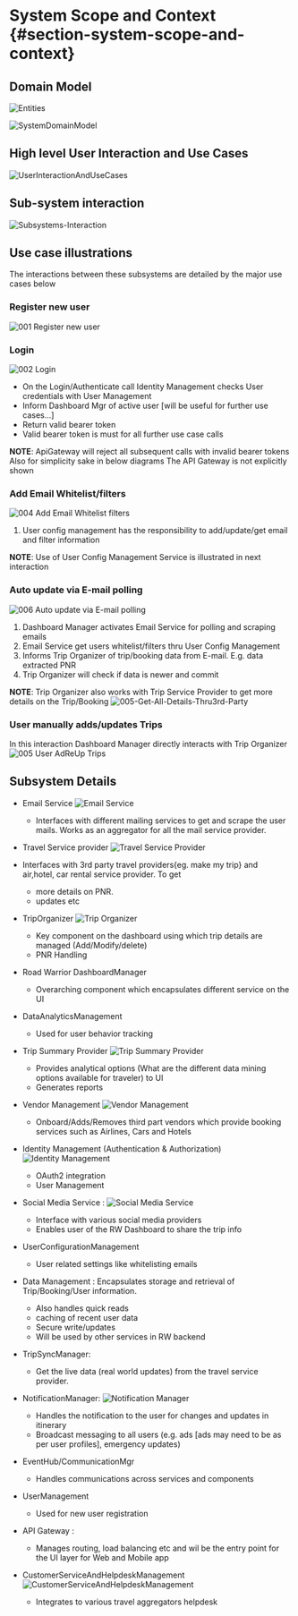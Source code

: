 # System Scope and Context {#section-system-scope-and-context}

## Domain Model

![Entities](.media/Entities.png)

![SystemDomainModel](.media/DomainModel.png)

## High level User Interaction and Use Cases

![UserInteractionAndUseCases](.media/UserInteractionAndUseCases.png)

## Sub-system interaction

![Subsystems-Interaction](./.media/RoadWarrior_SubSystems-Subsystems_And_Interactions.png)

## Use case illustrations

The interactions between these subsystems are detailed by the major use cases below

### Register new user

![001 Register new user](./.media/001-Register-new-user.png)

### Login

![002 Login](./.media/002-Login.png)

* On the Login/Authenticate call Identity Management checks User credentials with User Management
* Inform Dashboard Mgr of active user [will be useful for further use cases...]
* Return valid bearer token
* Valid bearer token is must for all further use case calls

**NOTE**: ApiGateway will reject all subsequent calls with invalid bearer tokens
Also for simplicity sake in below diagrams The API Gateway is not explicitly shown

### Add Email Whitelist/filters

![004 Add Email Whitelist filters](./.media/004-Add-Email-Whitelist-filters.png)

1. User config management has the responsibility to add/update/get email and filter information

**NOTE**: Use of User Config Management Service is illustrated in next interaction

### Auto update via E-mail polling

![006 Auto update via E-mail polling](./.media/006-Auto-update-via-E-mail-polling.png)

1. Dashboard Manager activates Email Service for polling and scraping emails
2. Email Service get users whitelist/filters thru User Config Management
3. Informs Trip Organizer of trip/booking data from E-mail. E.g. data extracted PNR
4. Trip Organizer will check if data is newer and commit

**NOTE**: Trip Organizer also works with Trip Service Provider to get more details on the Trip/Booking
![005-Get-All-Details-Thru3rd-Party](./.media/005-Get-All-Details-Thru3rd-Party.png)

### User manually adds/updates Trips

In this interaction Dashboard Manager directly interacts with Trip Organizer
![005 User AdReUp Trips](./.media/005-User-AdReUp-Trips.png)

## Subsystem Details

* Email Service
![Email Service](./.media/RoadWarrior_SubSystems-Email_Polling_And_Whitelisting.jpg)
  * Interfaces with different mailing services to get and scrape the user mails. Works as an aggregator for all the mail service provider.

* Travel Service provider
![Travel Service Provider](./.media/RoadWarrior_SubSystems-Travel_Service_Provider.jpg)
* Interfaces with 3rd party travel providers{eg. make my trip} and air,hotel, car rental service provider. To get
  * more details on PNR.
  * updates etc

* TripOrganizer
![Trip Organizer](./.media/RoadWarrior_SubSystems-Add-Update-Delete.jpg)
  * Key component on the dashboard using which trip details are managed (Add/Modify/delete)
  * PNR Handling

* Road Warrior DashboardManager
  * Overarching component which encapsulates different service on the UI

* DataAnalyticsManagement
  * Used for user behavior tracking

* Trip Summary Provider
 ![Trip Summary Provider](./.media/RoadWarrior_SubSystems-Trip_Summary_Provider.jpg)
  * Provides analytical options (What are the different data mining options available for traveler) to UI
  * Generates reports

* Vendor Management
 ![Vendor Management](./.media/RoadWarrior_SubSystems-Vendor_Management.jpg)
  * Onboard/Adds/Removes third part vendors which provide booking services such as Airlines, Cars and Hotels

* Identity Management (Authentication & Authorization)
 ![Identity Management](./.media/RoadWarrior_SubSystems-Login-Registration.jpg)
  * OAuth2 integration
  * User Management

* Social Media Service :
 ![Social Media Service](./.media/RoadWarrior_SubSystems-Share_Trip_details.jpg)
  * Interface with various social media providers
  * Enables user of the RW Dashboard to share the trip info

* UserConfigurationManagement
  * User related settings like whitelisting emails

* Data Management : Encapsulates storage and retrieval of Trip/Booking/User information.
  * Also handles quick reads
  * caching of recent user data
  * Secure write/updates
  * Will be used by other services in RW backend

* TripSyncManager:
  * Get the live data (real world updates) from the travel service provider.

* NotificationManager:
 ![Notification Manager](./.media/RoadWarrior_SubSystems-TripNofiication.jpg)
  * Handles the notification to the user for changes and updates in itinerary
  * Broadcast messaging to all users (e.g. ads [ads may need to be as per user profiles], emergency updates)

* EventHub/CommunicationMgr
  * Handles communications across services and components

* UserManagement
  * Used for new user registration

* API Gateway :
  * Manages routing, load balancing etc and wil be the entry point for the UI layer for Web and Mobile app

* CustomerServiceAndHelpdeskManagement
 ![CustomerServiceAndHelpdeskManagement](./.media/RoadWarrior_SubSystems-Helpdesk_Management.jpg)
  * Integrates to various travel aggregators helpdesk
